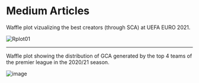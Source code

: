 # Medium Articles

Waffle plot vizualizing the best creators (through SCA) at UEFA EURO 2021.

![Rplot01](https://user-images.githubusercontent.com/87293901/125789898-288d2289-e54a-49c2-b8c3-ed578023f46a.png)


--------------------------------------------------------------------------------------------------------------------------------------------------------------------------------


Waffle plot showing the distribution of GCA generated by the top 4 teams of the premier league in the 2020/21 season.

![image](https://user-images.githubusercontent.com/87293901/125789956-c12394a5-57f0-456f-a5c3-3ba8e0cf2eed.png)


